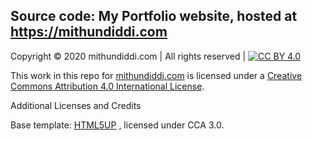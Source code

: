 ## Source code: My Portfolio website, hosted at https://mithundiddi.com


Copyright © 2020 mithundiddi.com | All rights reserved | [![CC BY 4.0][cc-by-image]][cc-by] 

This work in this repo for [mithundiddi.com](https://mithundiddi.com) is 
licensed under a 
[Creative Commons Attribution 4.0 International License][cc-by].

Additional Licenses and Credits

Base template: [HTML5UP](https://html5up.net/license) , licensed under CCA 3.0.

[cc-by]: http://creativecommons.org/licenses/by/4.0/
[cc-by-image]: https://licensebuttons.net/l/by/4.0/88x31.png
[cc-by-shield]: https://img.shields.io/badge/License-CC%20BY%2
